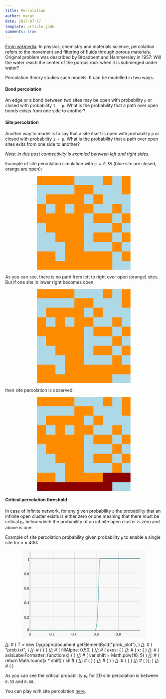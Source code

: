 ```yaml
---
title: Percolation
author: marat
date: 2017-07-17
template: article.jade
comments: true
---
```


[From wikipedia](https://en.wikipedia.org/wiki/Percolation): In physics, chemistry and materials science, percolation 
refers to the movement and filtering of fluids through porous materials.
Original problem was described by Broadbent and Hammersley in 1957:
Will the water reach the center of the porous rock when it is submerged under water?

<span class="more"></span>

Percolation theory studies such models. It can be modelled in two ways.

#### Bond percolation
An edge or a bond between two sites may be open with probability `p` or closed with
probability `1 - p`. What is the probability that a path over open bonds exists from one side to another?

#### Site percolation
Another way to model is to say that a site itself is open with probability `p` or closed
with probability `1 - p`. What is the probability that
a path over open sites exits from one side to another?

*Note: in this post connectivity is examied between left and right sides.*

Example of site percolation simulation with `p = 0.59` (blue site are closed, orange are open):

<img src="1.png" alt="Drawing" style="width: 300px; display: block; margin: 0 auto;" />

As you can see, there is no path from left to right over open (orange) sites. But if 
one site in lower right becomes open

<img src="2.png" alt="Drawing" style="width: 300px; display: block; margin: 0 auto;" />

then site percolation is observed:

<img src="3.png" alt="Drawing" style="width: 300px; display: block; margin: 0 auto;" />

#### Critical percolation threshold
In case of infinite network, for any given probability `p` the probability that an infinite open cluster exists
is either zero or one meaning that there must be critical <code>p<sub>c</sub></code> below which the probability
of an infinite open cluster is zero and above is one.

Example of site percolation probability given probability `p` to enable a single site for n = 400:

<img src="plot.png" alt="Drawing" style="width: 400px; display: block; margin: 0 auto;" />

[//]: # (<script type="text/javascript" src="dygraph.min.js"></script>)
[//]: # ( <link rel="stylesheet" src="dygraph.css" /> )
[//]: # ( <div id="prob_plot"></div> )
[//]: # ( <script type="text/javascript"> )
[//]: # (   T = new Dygraph(document.getElementById("prob_plot"), )
[//]: # (                   "prob.txt", )
[//]: # (                   { )
[//]: # (                     fillAlpha: 0.50, )
[//]: # (                     axes: { )
[//]: # (                       x: { )
[//]: # (                         axisLabelFormatter: function(x) { )
[//]: # (                           var shift = Math.pow(10, 5) )
[//]: # (                           return Math.round(x * shift) / shift )
[//]: # (                         } )
[//]: # (                       } )
[//]: # (                     } )
[//]: # (                   }); )
[//]: # ( </script> )

As you can see the critical probability <code>p<sub>c</sub></code> for 2D site percolation is between `0.59` and `0.60`.

You can play with site percolation [here](/projects/percolation/).
